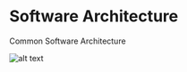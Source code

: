# Software Architecture
Common Software Architecture

![alt text](https://github.com/delesposte/SoftwareArchitecture/blob/main/e-commerce.drawio.png?raw=true)
